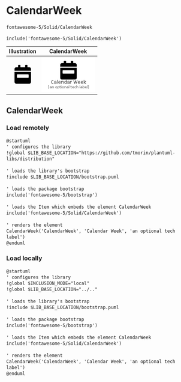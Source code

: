 # CalendarWeek


```text
fontawesome-5/Solid/CalendarWeek
```

```text
include('fontawesome-5/Solid/CalendarWeek')
```



| Illustration | CalendarWeek |
| :---: | :---: |
| ![illustration for Illustration](../../fontawesome-5/Solid/CalendarWeek.png) | ![illustration for CalendarWeek](../../fontawesome-5/Solid/CalendarWeek.Local.png) |




## CalendarWeek

### Load remotely
```plantuml
@startuml
' configures the library
!global $LIB_BASE_LOCATION="https://github.com/tmorin/plantuml-libs/distribution"

' loads the library's bootstrap
!include $LIB_BASE_LOCATION/bootstrap.puml

' loads the package bootstrap
include('fontawesome-5/bootstrap')

' loads the Item which embeds the element CalendarWeek
include('fontawesome-5/Solid/CalendarWeek')

' renders the element
CalendarWeek('CalendarWeek', 'Calendar Week', 'an optional tech label')
@enduml
```

### Load locally
```plantuml
@startuml
' configures the library
!global $INCLUSION_MODE="local"
!global $LIB_BASE_LOCATION="../.."

' loads the library's bootstrap
!include $LIB_BASE_LOCATION/bootstrap.puml

' loads the package bootstrap
include('fontawesome-5/bootstrap')

' loads the Item which embeds the element CalendarWeek
include('fontawesome-5/Solid/CalendarWeek')

' renders the element
CalendarWeek('CalendarWeek', 'Calendar Week', 'an optional tech label')
@enduml
```

